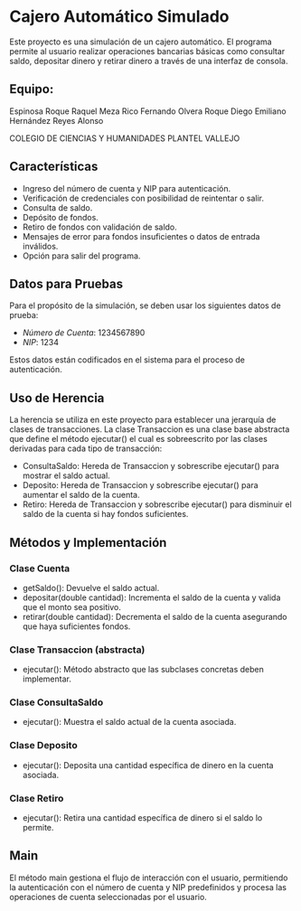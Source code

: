 # Cajero Automático Simulado

Este proyecto es una simulación de un cajero automático. El programa permite al usuario realizar operaciones bancarias básicas como consultar saldo, depositar dinero y retirar dinero a través de una interfaz de consola.

## Equipo:
Espinosa Roque Raquel
Meza Rico Fernando
Olvera Roque Diego Emiliano
Hernández Reyes Alonso


COLEGIO DE CIENCIAS Y HUMANIDADES PLANTEL VALLEJO

## Características

- Ingreso del número de cuenta y NIP para autenticación.
- Verificación de credenciales con posibilidad de reintentar o salir.
- Consulta de saldo.
- Depósito de fondos.
- Retiro de fondos con validación de saldo.
- Mensajes de error para fondos insuficientes o datos de entrada inválidos.
- Opción para salir del programa.

## Datos para Pruebas

Para el propósito de la simulación, se deben usar los siguientes datos de prueba:
- *Número de Cuenta*: 1234567890
- *NIP*: 1234

Estos datos están codificados en el sistema para el proceso de autenticación.

## Uso de Herencia

La herencia se utiliza en este proyecto para establecer una jerarquía de clases de transacciones. La clase Transaccion es una clase base abstracta que define el método ejecutar() el cual es sobreescrito por las clases derivadas para cada tipo de transacción:

- ConsultaSaldo: Hereda de Transaccion y sobrescribe ejecutar() para mostrar el saldo actual.
- Deposito: Hereda de Transaccion y sobrescribe ejecutar() para aumentar el saldo de la cuenta.
- Retiro: Hereda de Transaccion y sobrescribe ejecutar() para disminuir el saldo de la cuenta si hay fondos suficientes.

## Métodos y Implementación

### Clase Cuenta

- getSaldo(): Devuelve el saldo actual.
- depositar(double cantidad): Incrementa el saldo de la cuenta y valida que el monto sea positivo.
- retirar(double cantidad): Decrementa el saldo de la cuenta asegurando que haya suficientes fondos.

### Clase Transaccion (abstracta)

- ejecutar(): Método abstracto que las subclases concretas deben implementar.

### Clase ConsultaSaldo

- ejecutar(): Muestra el saldo actual de la cuenta asociada.

### Clase Deposito

- ejecutar(): Deposita una cantidad específica de dinero en la cuenta asociada.

### Clase Retiro

- ejecutar(): Retira una cantidad específica de dinero si el saldo lo permite.

## Main

El método main gestiona el flujo de interacción con el usuario, permitiendo la autenticación con el número de cuenta y NIP predefinidos y procesa las operaciones de cuenta seleccionadas por el usuario.

